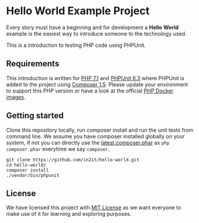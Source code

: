 # Hello World Example Project

Every story must have a beginning and for development a **Hello World** example is the easiest way to introduce someone to the technology used.

This is a introduction to testing PHP code using PHPUnit.

## Requirements

This introduction is written for [PHP 7.1](https://secure.php.net/downloads.php) and [PHPUnit 6.3](https://phpunit.de/) where PHPUnit is added to the project using [Composer 1.5](https://getcomposer.org/). Please update your environment to support this PHP version or have a look at the official [PHP Docker images](https://hub.docker.com/_/php/).

## Getting started

Clone this repository locally, run composer install and run the unit tests from command line. We assume you have composer installed globally on your system, if not you can directly use the [latest composer.phar](https://getcomposer.org/composer.phar) as `php composer.phar` everytime we say `composer`.

```
git clone https://github.com/in2it/hello-world.git
cd hello-world/
composer install
./vendor/bin/phpunit
```

## License

We have licensed this project with [MIT License](LICENSE) as we want everyone to make use of it for learning and exploring purposes.


